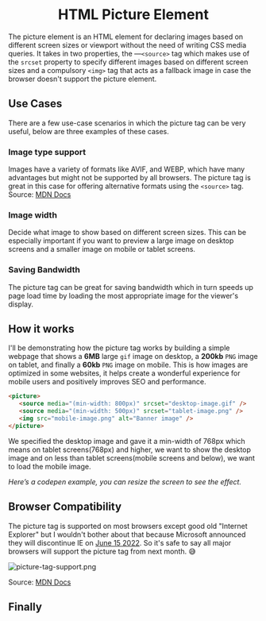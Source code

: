 <h1 align="center">HTML Picture Element</h1>

The picture element is an HTML element for declaring images based on different screen sizes or viewport without the need of writing CSS media queries. It takes in two properties, the —`<source>` tag which makes use of the `srcset` property to specify different images based on different screen sizes and a compulsory `<img>` tag that acts as a fallback image in case the browser doesn't support the picture element.

## Use Cases
There are a few use-case scenarios in which the picture tag can be very useful, below are three examples of these cases.

### Image type support
Images have a variety of formats like AVIF, and WEBP, which have many advantages but might not be supported by all browsers. The picture tag is great in this case for offering alternative formats using the `<source>` tag. Source: [MDN Docs](https://developer.mozilla.org/en-US/docs/Web/HTML/Element/picture)

### Image width
Decide what image to show based on different screen sizes. This can be especially important if you want to preview a large image on desktop screens and a smaller image on mobile or tablet screens.

### Saving Bandwidth
The picture tag can be great for saving bandwidth which in turn speeds up page load time by loading the most appropriate image for the viewer's display.

## How it works
I'll be demonstrating how the picture tag works by building a simple webpage that shows a **6MB** large `gif` image on desktop, a **200kb** `PNG` image on tablet, and finally a **60kb** `PNG` image on mobile. This is how images are optimized in some websites, it helps create a wonderful experience for mobile users and positively improves SEO and performance.

```html
<picture>
   <source media="(min-width: 800px)" srcset="desktop-image.gif" />
   <source media="(min-width: 500px)" srcset="tablet-image.png" />
   <img src="mobile-image.png" alt="Banner image" />
</picture>
```

We specified the desktop image and gave it a min-width of 768px which means on tablet screens(768px) and higher, we want to show the desktop image and on less than tablet screens(mobile screens and below), we want to load the mobile image. 

*Here’s a codepen example, you can resize the screen to see the effect.*

## Browser Compatibility

The picture tag is supported on most browsers except good old "Internet Explorer" but I wouldn't bother about that because Microsoft announced they will discontinue IE on [June 15 2022](https://docs.microsoft.com/en-us/lifecycle/announcements/internet-explorer-11-end-of-support). So it's safe to say all major browsers will support the picture tag from next month. 😅

![picture-tag-support.png](https://cdn.hashnode.com/res/hashnode/image/upload/v1653076517086/7XbrEluqY.png)

Source: [MDN Docs](https://developer.mozilla.org/en-US/docs/Web/HTML/Element/picture)

## Finally

